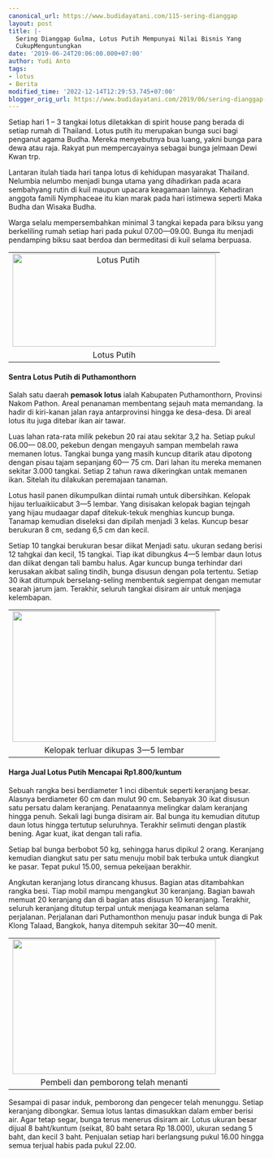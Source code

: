 ```yaml
---
canonical_url: https://www.budidayatani.com/115-sering-dianggap
layout: post
title: |-
  Sering Dianggap Gulma, Lotus Putih Mempunyai Nilai Bisnis Yang
  CukupMenguntungkan
date: '2019-06-24T20:06:00.000+07:00'
author: Yudi Anto
tags:
- lotus
- Berita
modified_time: '2022-12-14T12:29:53.745+07:00'
blogger_orig_url: https://www.budidayatani.com/2019/06/sering-dianggap-gulma-lotus-putih.html
---
```


<p>Setiap hari 1 &#8211; 3 tangkai lotus diletakkan di spirit house pang berada di setiap rumah di Thailand. Lotus putih itu merupakan bunga suci bagi penganut agama Budha. Mereka menyebutnya bua luang, yakni bunga para dewa atau raja. Rakyat pun mempercayainya sebagai bunga jelmaan Dewi Kwan trp.</p><p>Lantaran itulah tiada hari tanpa lotus di kehidupan masyarakat Thailand. Nelumbia nelumbo menjadi bunga utama yang dihadirkan pada acara sembahyang rutin di kuil maupun upacara keagamaan lainnya. Kehadiran anggota famili Nymphaceae itu kian marak pada hari istimewa seperti Maka Budha dan Wisaka Budha.</p><p>Warga selalu mempersembahkan minimal 3 tangkai kepada para biksu yang berkeliling rumah setiap hari pada pukul 07.00—09.00. Bunga itu menjadi pendamping biksu saat berdoa dan bermeditasi di kuil selama berpuasa.</p><table align="center" cellpadding="0" cellspacing="0" style="margin-left: auto; margin-right: auto; text-align: center;"><tbody><tr><td style="text-align: center;"><a href="https://i1.wp.com/1.bp.blogspot.com/-3jGwGH8XAtU/XRDIfTtNPQI/AAAAAAAACes/lDPETqTdoTgHHlUWYOLhwEHSa6VeMHATQCLcBGAs/s1600/Lotus%2Bputih_800x368.jpg?ssl=1" style="margin-left: auto; margin-right: auto;"><img loading="lazy" alt="Lotus Putih" border="0" data-original-height="368" data-original-width="800" height="183" src="https://i0.wp.com/1.bp.blogspot.com/-3jGwGH8XAtU/XRDIfTtNPQI/AAAAAAAACes/lDPETqTdoTgHHlUWYOLhwEHSa6VeMHATQCLcBGAs/s400/Lotus%2Bputih_800x368.jpg?resize=400%2C183&amp;ssl=1" title="" width="400" data-recalc-dims="1" /></a></td></tr><tr><td style="text-align: center;">Lotus Putih</td></tr></tbody></table><p></p><h4>Sentra Lotus Putih di Puthamonthorn</h4><p>Salah satu daerah <b>pemasok lotus</b> ialah Kabupaten Puthamonthorn, Provinsi Nakom Pathon. Areal penanaman membentang sejauh mata memandang. Ia hadir di kiri-kanan jalan raya antarprovinsi hingga ke desa-desa. Di areal lotus itu juga ditebar ikan air tawar.</p><p>Luas lahan rata-rata milik pekebun 20 rai atau sekitar 3,2 ha. Setiap pukul 06.00— 08.00, pekebun dengan mengayuh sampan membelah rawa memanen lotus. Tangkai bunga yang masih kuncup ditarik atau dipotong dengan pisau tajam sepanjang 60— 75 cm. Dari lahan itu mereka memanen sekitar 3.000 tangkai. Setiap 2 tahun rawa dikeringkan untak memanen ikan. Sitelah itu dilakukan peremajaan tanaman.</p><p>Lotus hasil panen dikumpulkan diintai rumah untuk dibersihkan. Kelopak hijau terluaikiicabut 3—5 lembar. Yang disisakan kelopak bagian tejngah yang hijau mudaagar dapaf ditekuk-tekuk menghias kuncup bunga. Tanamap kemudian diseleksi dan dipilah menjadi 3 kelas. Kuncup besar berukuran 8 cm, sedang 6,5 cm dan kecil.</p><p>Setiap 10 tangkai berukuran besar diikat Menjadi satu. ukuran sedang berisi 12 tahgkai dan kecil, 15 tangkai. Tiap ikat dibungkus 4—5 lembar daun lotus dan diikat dengan tali bambu halus. Agar kuncup bunga terhindar dari kerusakan akibat saling tindih, bunga disusun dengan pola tertentu. Setiap 30 ikat ditumpuk berselang-seling membentuk segiempat dengan memutar searah jarum jam. Terakhir, seluruh tangkai disiram air untuk menjaga kelembapan.</p><table align="center" cellpadding="0" cellspacing="0" style="margin-left: auto; margin-right: auto; text-align: center;"><tbody><tr><td style="text-align: center;"><a href="https://i1.wp.com/1.bp.blogspot.com/-bjwttxQLE2I/XRDJGNlSP7I/AAAAAAAACfA/QQQpXyIDl70u7GZgPak3It3JXHk2gm5dwCLcBGAs/s1600/Lotus%2Bputih_800x516.jpg?ssl=1" style="margin-left: auto; margin-right: auto;"><img loading="lazy" border="0" data-original-height="516" data-original-width="800" height="257" src="https://i2.wp.com/1.bp.blogspot.com/-bjwttxQLE2I/XRDJGNlSP7I/AAAAAAAACfA/QQQpXyIDl70u7GZgPak3It3JXHk2gm5dwCLcBGAs/s400/Lotus%2Bputih_800x516.jpg?resize=400%2C257&amp;ssl=1" width="400" data-recalc-dims="1" /></a></td></tr><tr><td style="text-align: center;">Kelopak terluar dikupas 3—5 lembar</td></tr></tbody></table><div style="clear: both; text-align: center;"></div><p></p><h4>Harga Jual Lotus Putih Mencapai Rp1.800/kuntum</h4><p>Sebuah rangka besi berdiameter 1 inci dibentuk seperti keranjang besar. Alasnya berdiameter 60 cm dan mulut 90 cm. Sebanyak 30 ikat disusun satu persatu dalam keranjang. Penataannya melingkar dalam keranjang hingga penuh. Sekali lagi bunga disiram air. Bal bunga itu kemudian ditutup daun lotus hingga tertutup seluruhnya. Terakhir selimuti dengan plastik bening. Agar kuat, ikat dengan tali rafia.</p><p>Setiap bal bunga berbobot 50 kg, sehingga harus dipikul 2 orang. Keranjang kemudian diangkut satu per satu menuju mobil bak terbuka untuk diangkut ke pasar. Tepat pukul 15.00, semua pekeijaan berakhir.</p><p>Angkutan keranjang lotus dirancang khusus. Bagian atas ditambahkan rangka besi. Tiap mobil mampu mengangkut 30 keranjang. Bagian bawah memuat 20 keranjang dan di bagian atas disusun 10 keranjang. Terakhir, seluruh keranjang ditutup terpal untuk menjaga keamanan selama perjalanan. Perjalanan dari Puthamonthon menuju pasar induk bunga di Pak Klong Talaad, Bangkok, hanya ditempuh sekitar 30—40 menit.</p><table align="center" cellpadding="0" cellspacing="0" style="margin-left: auto; margin-right: auto; text-align: center;"><tbody><tr><td style="text-align: center;"><a href="https://i2.wp.com/1.bp.blogspot.com/-srSREIPZtqo/XRDIs1GoZPI/AAAAAAAACe0/N1lH77sMgBEOIrpJQoAxE8bj2tTaKNVQwCLcBGAs/s1600/Lotus%2Bputih_800x531.jpg?ssl=1" style="margin-left: auto; margin-right: auto;"><img loading="lazy" border="0" data-original-height="531" data-original-width="800" height="265" src="https://i1.wp.com/1.bp.blogspot.com/-srSREIPZtqo/XRDIs1GoZPI/AAAAAAAACe0/N1lH77sMgBEOIrpJQoAxE8bj2tTaKNVQwCLcBGAs/s400/Lotus%2Bputih_800x531.jpg?resize=400%2C265&amp;ssl=1" width="400" data-recalc-dims="1" /></a></td></tr><tr><td style="text-align: center;">Pembeli dan pemborong telah menanti</td></tr></tbody></table><p>Sesampai di pasar induk, pemborong dan pengecer telah menunggu. Setiap keranjang dibongkar. Semua lotus lantas dimasukkan dalam ember berisi air. Agar tetap segar, bunga terus menerus disiram air. Lotus ukuran besar dijual 8 baht/kuntum (seikat, 80 baht setara Rp 18.000), ukuran sedang 5 baht, dan kecil 3 baht. Penjualan setiap hari berlangsung pukul 16.00 hingga semua terjual habis pada pukul 22.00.</p>